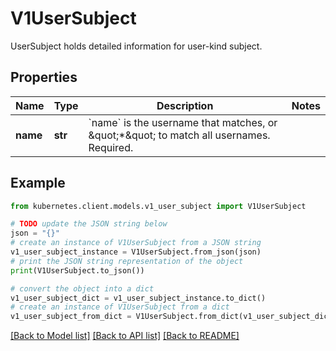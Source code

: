 # V1UserSubject

UserSubject holds detailed information for user-kind subject.

## Properties

Name | Type | Description | Notes
------------ | ------------- | ------------- | -------------
**name** | **str** | &#x60;name&#x60; is the username that matches, or \&quot;*\&quot; to match all usernames. Required. | 

## Example

```python
from kubernetes.client.models.v1_user_subject import V1UserSubject

# TODO update the JSON string below
json = "{}"
# create an instance of V1UserSubject from a JSON string
v1_user_subject_instance = V1UserSubject.from_json(json)
# print the JSON string representation of the object
print(V1UserSubject.to_json())

# convert the object into a dict
v1_user_subject_dict = v1_user_subject_instance.to_dict()
# create an instance of V1UserSubject from a dict
v1_user_subject_from_dict = V1UserSubject.from_dict(v1_user_subject_dict)
```
[[Back to Model list]](../README.md#documentation-for-models) [[Back to API list]](../README.md#documentation-for-api-endpoints) [[Back to README]](../README.md)



